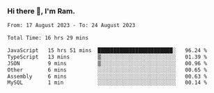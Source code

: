 ### Hi there 👋, I'm Ram.

<!--START_SECTION:waka-->

```txt
From: 17 August 2023 - To: 24 August 2023

Total Time: 16 hrs 29 mins

JavaScript   15 hrs 51 mins  ████████████████████████░   96.24 %
TypeScript   13 mins         ▒░░░░░░░░░░░░░░░░░░░░░░░░   01.39 %
JSON         9 mins          ▒░░░░░░░░░░░░░░░░░░░░░░░░   00.96 %
Other        6 mins          ░░░░░░░░░░░░░░░░░░░░░░░░░   00.65 %
Assembly     6 mins          ░░░░░░░░░░░░░░░░░░░░░░░░░   00.63 %
MySQL        1 min           ░░░░░░░░░░░░░░░░░░░░░░░░░   00.14 %
```

<!--END_SECTION:waka-->
